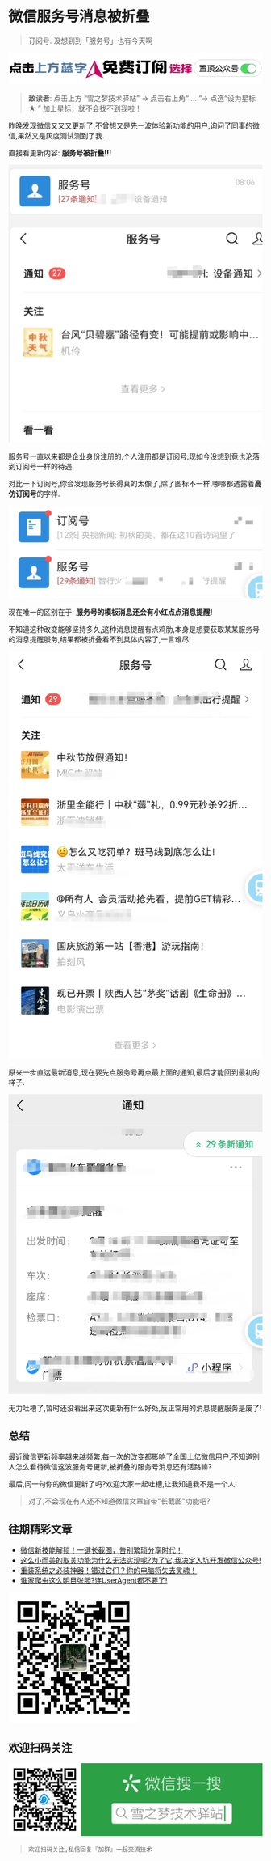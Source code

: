 # 微信服务号消息被折叠

> 订阅号: 没想到到「服务号」也有今天啊

![微信公众号「雪之梦技术驿站」](/assets/picgo/6f3b53a1d54f77563e71b92645f520a7.gif)

> **致读者**: 点击上方 “雪之梦技术驿站” → 点击右上角“ ... ”→ 点选“设为星标★ ” 加上星标，就不会找不到我啦！


昨晚发现微信又又又更新了,不曾想又是先一波体验新功能的用户,询问了同事的微信,果然又是灰度测试测到了我.

直接看更新内容: **服务号被折叠!!!**

![](/assets/picgo/83d825c2118c481bd962abd3bf2ec502.png)

服务号一直以来都是企业身份注册的,个人注册都是订阅号,现如今没想到竟也沦落到订阅号一样的待遇.

对比一下订阅号,你会发现服务号长得真的太像了,除了图标不一样,哪哪都透露着**高仿订阅号**的字样.

![](/assets/picgo/26a594118e8721519e1b2a5efa228c92.png)

现在唯一的区别在于: **服务号的模板消息还会有小红点点消息提醒!**

不知道这种改变能够坚持多久,这种消息提醒有点鸡肋,本身是想要获取某某服务号的消息提醒服务,结果都被折叠看不到具体内容了,一言难尽!

![](/assets/picgo/3005bc759f806cedb70014e3711ea2fe.png)

原来一步直达最新消息,现在要先点服务号再点最上面的通知,最后才能回到最初的样子.

![](/assets/picgo/7a86fae762d76ca0a402343de7c490f5.png)

无力吐槽了,暂时还没看出来这次更新有什么好处,反正常用的消息提醒服务是废了!

## 总结

最近微信更新频率越来越频繁,每一次的改变都影响了全国上亿微信用户,不知道别人怎么看待微信这波服务号更新,被折叠的服务号消息还有活路嘛?

最后,问一句你的微信更新了吗?欢迎大家一起吐槽,让我知道我不是一个人!

> 对了,不会现在有人还不知道微信文章自带"长截图"功能吧?

## 往期精彩文章

- [微信新技能解锁！一键长截图，告别繁琐分享时代！](https://mp.weixin.qq.com/s?__biz=MzU3NTc1MDMwOQ==&mid=2247485547&idx=1&sn=cc0e68e6910fee949c819f98efc103d2&chksm=fd1f21a1ca68a8b7422f49d2261d3d80e925d2dea13cccb95fc565142b7c2fd8adbc4a0a49e2&token=1913877445&lang=zh_CN#rd)
- [这么小而美的取关功能为什么无法实现呢?为了它,我决定入坑开发微信公众号!](https://mp.weixin.qq.com/s?__biz=MzU3NTc1MDMwOQ==&mid=2247485083&idx=1&sn=edeb79ba4dfe1d838e48bd1f1efd034a&chksm=fd1f2f51ca68a647fc8dcea35f6973dd36bcc0d50687a6dd2aa5761700e281dcf5c007f0d49e&token=156946282&lang=zh_CN#rd)
- [重装系统之必装神器！错过它们？你的电脑将失去灵魂！](https://mp.weixin.qq.com/s?__biz=MzU3NTc1MDMwOQ==&mid=2247484698&idx=1&sn=c874dbfa2f3550b4ea1e88854d4ef80d&chksm=fd1f2cd0ca68a5c6dffa5bf67da755a09aee73d26bb97e67f42d18e0463d3cad2a2fe9e1703f&token=312545539&lang=zh_CN#rd)
- [谁家爬虫这么明目张胆?连UserAgent都不要了!](https://mp.weixin.qq.com/s?__biz=MzU3NTc1MDMwOQ==&mid=2247484695&idx=1&sn=91c6afb16c400ac5c23d7e13b4d4971f&chksm=fd1f2cddca68a5cbdecd9e383efd87461af8f8d00e9495a33063ade73f72eceb207cdc93615f&token=312545539&lang=zh_CN#rd)

![](/assets/picgo/31f9180b2c2601eb166e885a92d804e3.jpg)

## 欢迎扫码关注
                  
![微信公众号「雪之梦技术驿站」](/assets/picgo/a92b2e6f79ec25e79869ec6783fba19a.jpg)

> `欢迎扫码关注,私信回复『加群』一起交流技术`